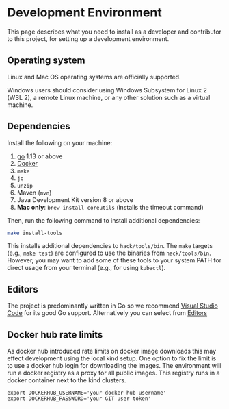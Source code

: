 # Development Environment

This page describes what you need to install as a developer and contributor to this project, for setting up a development environment.

## Operating system

Linux and Mac OS operating systems are officially supported.

Windows users should consider using Windows Subsystem for Linux 2 (WSL 2), 
a remote Linux machine, or any other solution such as a virtual machine.

## Dependencies

Install the following on your machine:

1. [go](https://golang.org/dl/) 1.13 or above
1. [Docker](https://docs.docker.com/get-docker/)
1. `make`
1. `jq`
1. `unzip`
1. Maven (`mvn`) 
1. Java Development Kit version 8 or above
1. **Mac only**: `brew install coreutils` (installs the timeout command)


Then, run the following command to install additional dependencies:

```bash
make install-tools
```

This installs additional dependencies to `hack/tools/bin`. The `make` targets (e.g., `make test`) are configured to use the binaries from `hack/tools/bin`. However, you may want to add some of these tools to your system PATH for direct usage from your terminal (e.g., for using `kubectl`).

## Editors

The project is predominantly written in Go so we recommend [Visual Studio Code](https://marketplace.visualstudio.com/items?itemName=ms-vscode.Go) for its good Go support. Alternatively you can select from [Editors](https://golang.org/doc/editors.html)

## Docker hub rate limits
As docker hub introduced rate limits on docker image downloads this may effect development using the local kind setup.
One option to fix the limit is to use a docker hub login for downloading the images. The environment will run
a docker registry as a proxy for all public images. This registry runs in a docker container next to the kind clusters. 

```shell
export DOCKERHUB_USERNAME='your docker hub username'
export DOCKERHUB_PASSWORD='your GIT user token'
```
